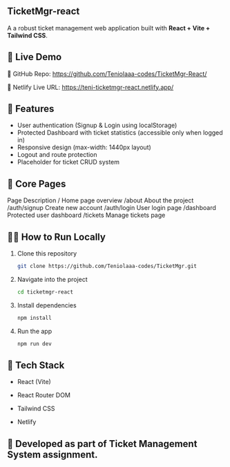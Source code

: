 ## TicketMgr-react

A a robust ticket management web application built with **React + Vite + Tailwind CSS**.

## 🚀 Live Demo

🔗 GitHub Repo: https://github.com/Teniolaaa-codes/TicketMgr-React/

🔗 Netlify Live URL: https://teni-ticketmgr-react.netlify.app/

## 🚀 Features
- User authentication (Signup & Login using localStorage)
- Protected Dashboard with ticket statistics (accessible only when logged in)
- Responsive design (max-width: 1440px layout)
- Logout and route protection
- Placeholder for ticket CRUD system


 ## 🧠 Core Pages
Page	        Description
/	            Home page overview
/about	        About the project
/auth/signup	Create new account
/auth/login	    User login page
/dashboard	    Protected user dashboard
/tickets	    Manage tickets page


## 🧑‍💻 How to Run Locally
1. Clone this repository  
   ```bash
   git clone https://github.com/Teniolaaa-codes/TicketMgr.git

2. Navigate into the project
   ```bash
   cd ticketmgr-react


3. Install dependencies
    ```bash
    npm install


4. Run the app
    ```bash
    npm run dev

## 🧾 Tech Stack

- React (Vite)

- React Router DOM

- Tailwind CSS

- Netlify


## 🧩 Developed as part of Ticket Management System assignment.




